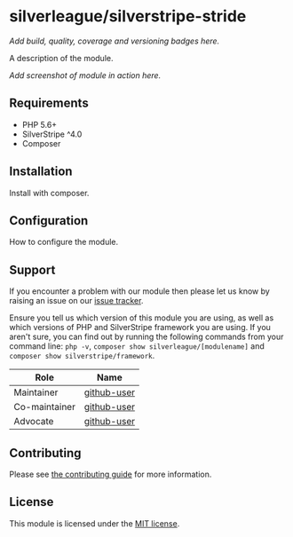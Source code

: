 # silverleague/silverstripe-stride

*Add build, quality, coverage and versioning badges here.*

A description of the module.

*Add screenshot of module in action here.*

## Requirements

* PHP 5.6+
* SilverStripe ^4.0
* Composer

## Installation

Install with composer.

## Configuration

How to configure the module.

## Support

If you encounter a problem with our module then please let us know by raising an issue on our [issue tracker](https://github.com/silverleague/silverstripe-[modulename]/issues).

Ensure you tell us which version of this module you are using, as well as which versions of PHP and SilverStripe framework you are using. If you aren't sure, you can find out by running the following commands from your command line: `php -v`, `composer show silverleague/[modulename]` and `composer show silverstripe/framework`.

| Role          | Name                                          |
| ------------- | --------------------------------------------- |
| Maintainer    | [github-user](https://github.com/github-user) |
| Co-maintainer | [github-user](https://github.com/github-user) |
| Advocate      | [github-user](https://github.com/github-user) |

## Contributing

Please see [the contributing guide](CONTRIBUTING.md) for more information.

## License

This module is licensed under the [MIT license](LICENSE.md).